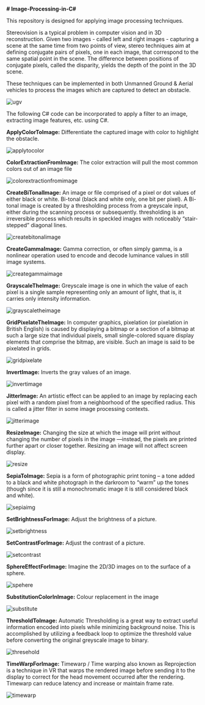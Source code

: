 **# Image-Processing-in-C#**

This repository is designed for applying image processing techniques.

Stereovision is a typical problem in computer vision and in 3D reconstruction. Given two images - called left and right images - capturing a scene at the same time from two points of view, stereo techniques aim at defining conjugate pairs of pixels, one in each image, that correspond to the same spatial point in the scene. The difference between positions of conjugate pixels, called the disparity, yields the depth of the point in the 3D scene.

These techniques can be implemented in both Unmanned Ground  & Aerial vehicles to process the images which are captured to detect an obstacle.

![ugv](https://user-images.githubusercontent.com/33545271/39442904-b89ac54c-4caa-11e8-81ff-73e50dbc3637.PNG)

The following C# code can be incorporated to apply a filter to an image, extracting image features, etc. using C#.

**ApplyColorToImage:** 
Differentiate the captured image with color to highlight the obstacle.

![applytocolor](https://user-images.githubusercontent.com/33545271/39443436-862129ba-4cac-11e8-94ce-47c427a7b159.PNG)
   
**ColorExtractionFromImage:**
The color extraction will pull the most common colors out of an image file

![colorextractionfromimage](https://user-images.githubusercontent.com/33545271/39443467-a00ef924-4cac-11e8-8aa7-386d6ca0d198.PNG)
  
**CreateBiTonalImage:**
An image or file comprised of a pixel or dot values of either black or white. Bi-tonal (black and white only, one bit per pixel). A Bi-tonal image is created by a thresholding process from a greyscale input, either during the scanning process or subsequently. thresholding is an irreversible process which results in speckled images with noticeably “stair-stepped” diagonal lines.   

![createbitonalimage](https://user-images.githubusercontent.com/33545271/39443476-aa528aa4-4cac-11e8-9b48-5b25e757718a.PNG)

**CreateGammaImage:**
Gamma correction, or often simply gamma, is a nonlinear operation used to encode and decode luminance values in still image systems.

![creategammaimage](https://user-images.githubusercontent.com/33545271/39443505-bfeb53f0-4cac-11e8-815b-e5a118ce9e51.PNG)
  
**GrayscaleTheImage:**
Greyscale image is one in which the value of each pixel is a single sample representing only an amount of light, that is, it carries only intensity information. 

![grayscaletheimage](https://user-images.githubusercontent.com/33545271/39443513-c5384836-4cac-11e8-9b5c-1f066ce7cbe7.PNG)

**GridPixelateTheImage:**
In computer graphics, pixelation (or pixelation in British English) is caused by displaying a bitmap or a section of a bitmap at such a large size that individual pixels, small single-colored square display elements that comprise the bitmap, are visible. Such an image is said to be pixelated in grids.

![gridpixelate](https://user-images.githubusercontent.com/33545271/39443523-ca1ea2fa-4cac-11e8-92cd-66c127512ade.PNG)
  
**InvertImage:**
Inverts the gray values of an image.

![invertimage](https://user-images.githubusercontent.com/33545271/39443526-d055421e-4cac-11e8-9757-10b3e80c8b6a.PNG)
  
**JitterImage:**
An artistic effect can be applied to an image by replacing each pixel with a random pixel from a neighborhood of the specified radius. This is called a jitter filter in some image processing contexts.

![jitterimage](https://user-images.githubusercontent.com/33545271/39443532-d5214374-4cac-11e8-9104-3587682b9f3d.PNG)
  
**ResizeImage:**
Changing the size at which the image will print without changing the number of pixels in the image —instead, the pixels are printed further apart or closer together. Resizing an image will not affect screen display. 

![resize](https://user-images.githubusercontent.com/33545271/39443538-d91e67f4-4cac-11e8-84f2-cfa39cc15ee8.PNG)
  
**SepiaToImage:**
Sepia is a form of photographic print toning – a tone added to a black and white photograph in the darkroom to “warm” up the tones (though since it is still a monochromatic image it is still considered black and white).

![sepiaimg](https://user-images.githubusercontent.com/33545271/39443545-de7d7be0-4cac-11e8-9ae6-90a017f6f869.PNG)
  
**SetBrightnessForImage:**
Adjust the brightness of a picture.

![setbrightness](https://user-images.githubusercontent.com/33545271/39443554-e33b89a6-4cac-11e8-8ddb-4c00415f68b4.PNG)
  
**SetContrastForImage:**
Adjust the contrast of a picture.

![setcontrast](https://user-images.githubusercontent.com/33545271/39443564-e86c2d22-4cac-11e8-90ab-e12909fcb36a.PNG)
  
**SphereEffectForImage:**
Imagine the 2D/3D images on to the surface of a sphere.

![spehere](https://user-images.githubusercontent.com/33545271/39443575-ed9c6708-4cac-11e8-8d4b-5ba4d4b32a28.PNG)
  
**SubstitutionColorInImage:**
Colour replacement in the image

![substitute](https://user-images.githubusercontent.com/33545271/39443986-1b5bf6c6-4cae-11e8-80d8-801826a99381.PNG)
  
**ThresholdToImage:**
Automatic Thresholding is a great way to extract useful information encoded into pixels while minimizing background noise. This is accomplished by utilizing a feedback loop to optimize the threshold value before converting the original greyscale image to binary.

![thresehold](https://user-images.githubusercontent.com/33545271/39443581-f173d7da-4cac-11e8-83d8-17001c64bee2.PNG)
  
**TimeWarpForImage:**
Timewarp / Time warping also known as Reprojection is a technique in VR that warps the rendered image before sending it to the display to correct for the head movement occurred after the rendering. Timewarp can reduce latency and increase or maintain frame rate. 
  
![timewarp](https://user-images.githubusercontent.com/33545271/39443587-f6058bf4-4cac-11e8-92b7-15c3e8a96ae8.PNG)
